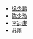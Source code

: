 + [徐少鹏](https://github.com/husterxsp)
+ [陈少玲](https://github.com/chenshaoling)
+ [李迪康](https://github.com/Andyliwr)
+ [苏雨](https://github.com/SherrySu)
